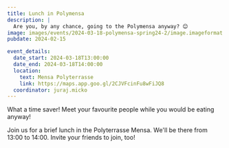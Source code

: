 ```yaml
---
title: Lunch in Polymensa
description: |
  Are you, by any chance, going to the Polymensa anyway? 😊
image: images/events/2024-03-18-polymensa-spring24-2/image.imageformat.lightbox.289773918.jpg
pubdate: 2024-02-15

event_details:
  date_start: 2024-03-18T13:00:00
  date_end: 2024-03-18T14:00:00
  location:
    text: Mensa Polyterrasse
    link: https://maps.app.goo.gl/2CJVFcinFu8wFiJQ8
  coordinator: juraj.micko
---
```


What a time saver! Meet your favourite people while you would be eating anyway!

Join us for a brief lunch in the Polyterrasse Mensa. We'll be there from 13:00 to 14:00. Invite your friends to join, too!
